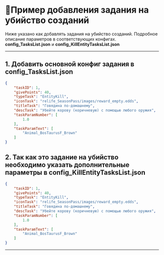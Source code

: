 
# 📄Пример добавления задания на убийство созданий

Ниже указано как добавлять задания на убийство созданий. Подробное описание параметров в соответствующих конфигах. **config_TasksList.json** и **config_KillEntityTasksList.json**

---

## 1. Добавить основной конфиг задания в config_TasksList.json

```json
{
    "taskID": 1,
    "givePoints": 40,
    "typeTask": "EntityKill",
    "iconTask": "relife_SeasonPass/images/reward_empty.edds",
    "titleTask": "Говядина по-домашнему",
    "descTask": "Убейте корову (коричневую) с помощью любого оружия",
    "taskParamNumber": [
        1.0
    ],
    "taskParamText": [
        "Animal_BosTaurusF_Brown"
    ]
}
```
## 2. Так как это задание на убийство необходимо указать дополнительные параметры в config_KillEntityTasksList.json

```json
{
    "taskID": 1,
    "givePoints": 40,
    "typeTask": "EntityKill",
    "iconTask": "relife_SeasonPass/images/reward_empty.edds",
    "titleTask": "Говядина по-домашнему",
    "descTask": "Убейте корову (коричневую) с помощью любого оружия",
    "taskParamNumber": [
        1.0
    ],
    "taskParamText": [
        "Animal_BosTaurusF_Brown"
    ]
}
```
---
